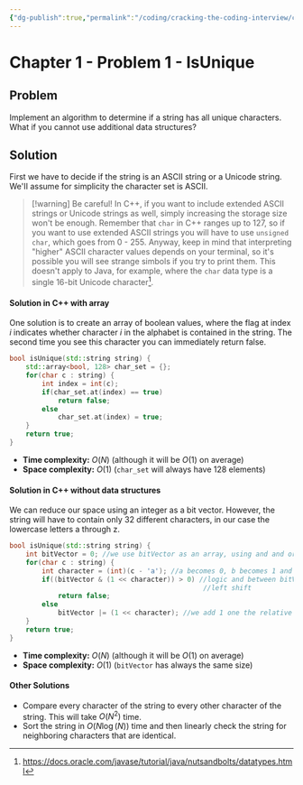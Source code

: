 ```yaml
---
{"dg-publish":true,"permalink":"/coding/cracking-the-coding-interview/chapter-1/problem-1-is-unique/","created":"2023-01-24T11:50:52.904+01:00","updated":"2023-01-24T11:50:52.904+01:00"}
---
```


# Chapter 1 - Problem 1 - IsUnique
## Problem
Implement an algorithm to determine if a string has all unique characters. What if you cannot use additional data structures?

## Solution
First we have to decide if the string is an ASCII string or a Unicode string. We'II assume for simplicity the character set is ASCII.
>[!warning] Be careful!
> In C++, if you want to include extended ASCII strings or Unicode strings as well, simply increasing the storage size won't be enough. Remember that `char` in C++ ranges up to 127, so if you want to use extended ASCII strings you will have to use `unsigned char`, which goes from 0 - 255. Anyway, keep in mind that interpreting "higher" ASCII character values depends on your terminal, so it's possible you will see strange simbols if you try to print them. 
> This doesn't apply to Java, for example, where the `char` data type is a single 16-bit Unicode character[^1].

#### Solution in C++ with array
One solution is to create an array of boolean values, where the flag at index $i$ indicates whether character $i$ in the alphabet is contained in the string. The second time you see this character you can immediately return false.
```cpp
bool isUnique(std::string string) {  
    std::array<bool, 128> char_set = {};  
    for(char c : string) {  
        int index = int(c);  
        if(char_set.at(index) == true)  
            return false;  
        else  
            char_set.at(index) = true;  
    }  
    return true;  
}
```
- **Time complexity:** $O(N)$ (although it will be $O(1)$ on average)
- **Space complexity:** $O(1)$ (`char_set` will always have 128 elements)

#### Solution in C++ without data structures
We can reduce our space using an integer as a bit vector. However, the string will have to contain only 32 different characters, in our case the lowercase letters a through z.

```cpp
bool isUnique(std::string string) {  
    int bitVector = 0; //we use bitVector as an array, using and and or operators  
    for(char c : string) {  
        int character = (int)(c - 'a'); //a becomes 0, b becomes 1 and so on  
        if((bitVector & (1 << character)) > 0) //logic and between bitVector and
										        //left shift   
            return false;  
        else  
            bitVector |= (1 << character); //we add 1 one the relative position  
    }  
    return true;  
}
```
- **Time complexity:** $O(N)$ (although it will be $O(1)$ on average)
- **Space complexity:** $O(1)$ (`bitVector` has always the same size)

#### Other Solutions 
- Compare every character of the string to every other character of the string. This will take $O (N^2)$ time.
- Sort the string in $O(N \log(N))$ time and then linearly check the string for neighboring characters that are identical.


[^1]: https://docs.oracle.com/javase/tutorial/java/nutsandbolts/datatypes.html
